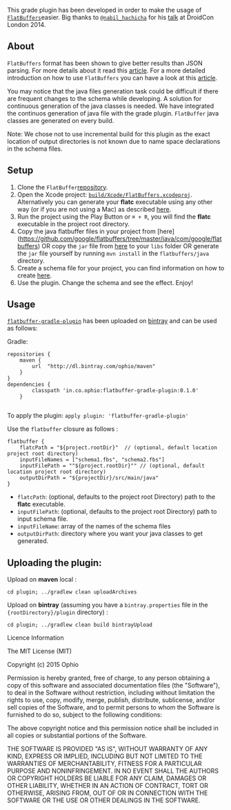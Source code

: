 This grade plugin has been developed in order to make the usage of [`FlatBuffers`](https://github.com/google/flatbuffers)easier. Big thanks to [`@nabil_hachicha`](https://twitter.com/nabil_hachicha) for his [talk](https://skillsmatter.com/skillscasts/5984-build-your-gradle-plugin#video) at DroidCon London 2014.

## About
`FlatBuffers` format has been shown to give better results than JSON parsing. For more details about it read this [article](https://code.facebook.com/posts/872547912839369/improving-facebook-s-performance-on-android-with-flatbuffers/). For a more detailed introduction on how to use `FlatBuffers` you can have a look at this [article](http://frogermcs.github.io/flatbuffers-in-android-introdution/). 

You may notice that the java files generation task could be difficult if there are frequent changes to the schema while developing. A solution for continuous generation of the java classes is needed. We have integrated the continuos generation of java file with the grade plugin. `FlatBuffer` java classes are generated on every build. 

Note: We chose not to use incremental build for this plugin as the exact location of output directories is not known due to name space declarations in the schema files.

## Setup

1. Clone the `FlatBuffer`[repository](https://github.com/google/flatbuffers). 
2. Open the Xcode project: [`build/Xcode/FlatBuffers.xcodeproj`](https://github.com/google/flatbuffers/tree/master/build/Xcode/FlatBuffers.xcodeproj). Alternatively you can generate your **flatc** executable using any other way (or if you are not using a Mac) as described [here](https://google.github.io/flatbuffers/index.html).
3. Run the project using the Play Button or `⌘ + R`, you will find the **flatc** executable in the project root directory.
4. Copy the java flatbuffer files in your project from [here] (https://github.com/google/flatbuffers/tree/master/java/com/google/flatbuffers) OR copy the `jar` file from [here](app/libs/) to your `libs` folder OR generate the `jar` file yourself by running `mvn install` in the `flatbuffers/java` directory.
5. Create a schema file for your project, you can find information on how to create [here](https://google.github.io/flatbuffers/md__schemas.html).
6. Use the plugin. Change the schema and see the effect. Enjoy!

## Usage

[`flatbuffer-gradle-plugin`](plugin/) has been uploaded on [bintray](https://bintray.com/ophio/maven/flatbuffer-gradle-plugin/_latestVersion) and can be used as follows:

Gradle:

```
repositories {
    maven {
        url  "http://dl.bintray.com/ophio/maven" 
    }
}
dependencies {
        classpath 'in.co.ophio:flatbuffer-gradle-plugin:0.1.0'
    }
    
```
To apply the plugin: `apply plugin: 'flatbuffer-gradle-plugin'`

Use the `flatbuffer` closure as follows :

```
flatbuffer {
    flatcPath = "${project.rootDir}"  // (optional, default location project root directory)
    inputFileNames = ["schema1.fbs", "schema2.fbs"]
    inputFilePath = ""${project.rootDir}"" // (optional, default location project root directory)
    outputDirPath = "${projectDir}/src/main/java"
}
```

* `flatcPath`: (optional, defaults to the project root Directory) path to the **flatc** executable.
* `inputFilePath`: (optional, defaults to the project root Directory) path to input schema file.
* `inputFileName`: array of the names of the schema files
* `outputDirPath`: directory where you want your java classes to get generated.

## Uploading the plugin:

Upload on **maven** local :

```
cd plugin; ../gradlew clean uploadArchives
```

Upload on **bintray** (assuming you have a `bintray.properties` file in the `{rootDirectory}/plugin` directory) : 

```
cd plugin; ../gradlew clean build bintrayUpload
```
Licence Information

The MIT License (MIT)

Copyright (c) 2015 Ophio

Permission is hereby granted, free of charge, to any person obtaining a copy of this software and associated documentation files (the "Software"), to deal in the Software without restriction, including without limitation the rights to use, copy, modify, merge, publish, distribute, sublicense, and/or sell copies of the Software, and to permit persons to whom the Software is furnished to do so, subject to the following conditions:

The above copyright notice and this permission notice shall be included in all copies or substantial portions of the Software.

THE SOFTWARE IS PROVIDED "AS IS", WITHOUT WARRANTY OF ANY KIND, EXPRESS OR IMPLIED, INCLUDING BUT NOT LIMITED TO THE WARRANTIES OF MERCHANTABILITY, FITNESS FOR A PARTICULAR PURPOSE AND NONINFRINGEMENT. IN NO EVENT SHALL THE AUTHORS OR COPYRIGHT HOLDERS BE LIABLE FOR ANY CLAIM, DAMAGES OR OTHER LIABILITY, WHETHER IN AN ACTION OF CONTRACT, TORT OR OTHERWISE, ARISING FROM, OUT OF OR IN CONNECTION WITH THE SOFTWARE OR THE USE OR OTHER DEALINGS IN THE SOFTWARE.